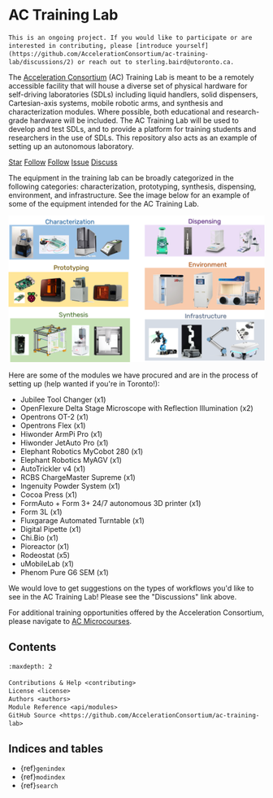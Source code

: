 # AC Training Lab

```{warning}
This is an ongoing project. If you would like to participate or are interested in contributing, please [introduce yourself](https://github.com/AccelerationConsortium/ac-training-lab/discussions/2) or reach out to sterling.baird@utoronto.ca.
```

The [Acceleration Consortium](https://github.com/AccelerationConsortium) (AC)
Training Lab is meant to be a remotely accessible facility that will house a
diverse set of physical hardware for self-driving laboratories (SDLs) including
liquid handlers, solid dispensers, Cartesian-axis systems, mobile robotic arms,
and synthesis and characterization modules. Where possible, both educational and
research-grade hardware will be included. The AC Training Lab will be used to
develop and test SDLs, and to provide a platform for training students and
researchers in the use of SDLs. This repository also acts as an example of
setting up an autonomous laboratory.

<a class="github-button" href="https://github.com/AccelerationConsortium/ac-training-lab"
data-icon="octicon-star" data-size="large" data-show-count="true" aria-label="Star
AccelerationConsortium/ac-training-lab on GitHub">Star</a>
<a class="github-button"
href="https://github.com/AccelerationConsortium" data-size="large" data-show-count="true"
aria-label="Follow @AccelerationConsortium on GitHub">Follow</a>
<a class="github-button"
href="https://github.com/sgbaird" data-size="large" data-show-count="true"
aria-label="Follow @sgbaird on GitHub">Follow</a>
<a class="github-button" href="https://github.com/AccelerationConsortium/ac-training-lab/issues"
data-icon="octicon-issue-opened" data-size="large" data-show-count="true"
aria-label="Issue AccelerationConsortium/ac-training-lab on GitHub">Issue</a>
<a class="github-button" href="https://github.com/AccelerationConsortium/ac-training-lab/discussions" data-icon="octicon-comment-discussion" data-size="large" aria-label="Discuss AccelerationConsortium/ac-training-lab on GitHub">Discuss</a>

The equipment in the training lab can be broadly categorized in the following
categories: characterization, prototyping, synthesis, dispensing, environment,
and infrastructure. See the image below for an example of some of the equipment
intended for the AC Training Lab.

![training lab categories](training-lab-categories.png)

Here are some of the modules we have procured and are in the process of setting up (help wanted if you're in Toronto!):
- Jubilee Tool Changer (x1)
- OpenFlexure Delta Stage Microscope with Reflection Illumination (x2)
- Opentrons OT-2 (x1)
- Opentrons Flex (x1)
- Hiwonder ArmPi Pro (x1)
- Hiwonder JetAuto Pro (x1)
- Elephant Robotics MyCobot 280 (x1)
- Elephant Robotics MyAGV (x1)
- AutoTrickler v4 (x1)
- RCBS ChargeMaster Supreme (x1)
- Ingenuity Powder System (x1)
- Cocoa Press (x1)
- FormAuto + Form 3+ 24/7 autonomous 3D printer (x1)
- Form 3L (x1)
- Fluxgarage Automated Turntable (x1)
- Digital Pipette (x1)
- Chi.Bio (x1)
- Pioreactor (x1)
- Rodeostat (x5)
- uMobileLab (x1)
- Phenom Pure G6 SEM (x1)

We would love to get suggestions on the types of workflows you'd like to see in the AC Training Lab! Please see the "Discussions" link above.

For additional training opportunities offered by the Acceleration Consortium, please navigate to [AC Microcourses](https://ac-microcourses.readthedocs.io/en/latest/).

## Contents

```{toctree}
:maxdepth: 2

Contributions & Help <contributing>
License <license>
Authors <authors>
Module Reference <api/modules>
GitHub Source <https://github.com/AccelerationConsortium/ac-training-lab>
```

## Indices and tables

* {ref}`genindex`
* {ref}`modindex`
* {ref}`search`

[Sphinx]: http://www.sphinx-doc.org/
[Markdown]: https://daringfireball.net/projects/markdown/
[reStructuredText]: http://www.sphinx-doc.org/en/master/usage/restructuredtext/basics.html
[MyST]: https://myst-parser.readthedocs.io/en/latest/

<script async defer src="https://buttons.github.io/buttons.js"></script>

